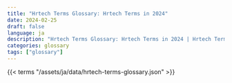 ```yaml
---
title: "Hrtech Terms Glossary: Hrtech Terms in 2024"  
date: 2024-02-25
draft: false
language: ja
description: "Hrtech Terms Glossary: Hrtech Terms in 2024 | Hrtech Terms Glossary"
categories: glossary
tags: ["glossary"]
---
```


{{< terms "/assets/ja/data/hrtech-terms-glossary.json" >}}